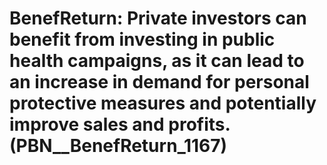 # BenefReturn: __Private investors can benefit from investing in public health campaigns, as it can lead to an increase in demand for personal protective measures and potentially improve sales and profits.__ (PBN__BenefReturn_1167)

